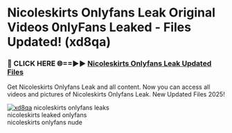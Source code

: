 # Nicoleskirts Onlyfans Leak Original Videos 0nlyFans Leaked - Files Updated! (xd8qa)

<h3>🔴 CLICK HERE 🌐==►► <a href="https://tinyurl.com/2jnfzry5" rel="nofollow">Nicoleskirts Onlyfans Leak Updated Files</a></h3>

Get Nicoleskirts Onlyfans Leak and all content. Now you can access all videos and pictures of Nicoleskirts Onlyfans Leak. New Updated Files 2025!

[![xd8qa](https://i.imgur.com/GyGTBgg.gif)](https://tinyurl.com/2jnfzry5)
nicoleskirts onlyfans leaks<br>
nicoleskirts leaked onlyfans<br>
nicoleskirts onlyfans nude